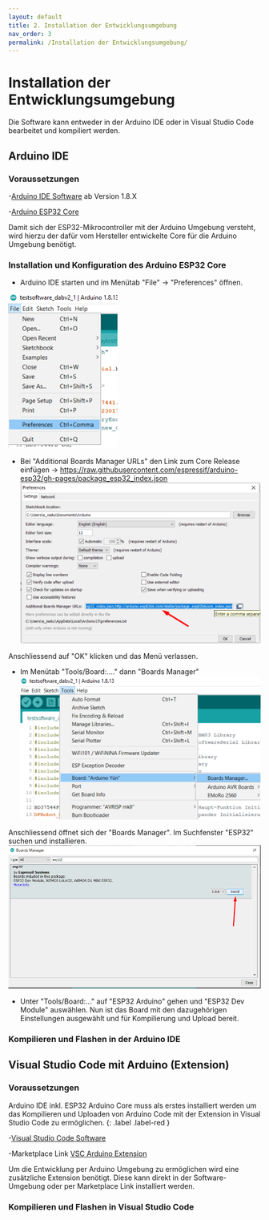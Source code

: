```yaml
---
layout: default
title: 2. Installation der Entwicklungsumgebung
nav_order: 3
permalink: /Installation der Entwicklungsumgebung/
---
```


# Installation der Entwicklungsumgebung

Die Software kann entweder in der Arduino IDE oder in Visual Studio Code bearbeitet und kompiliert werden.

## Arduino IDE

### Voraussetzungen




-[Arduino IDE Software](http://www.arduino.cc/en/main/software) ab Version 1.8.X

-[Arduino ESP32 Core](https://github.com/espressif/arduino-esp32/blob/master/docs/arduino-ide/boards_manager.md)

Damit sich der ESP32-Mikrocontroller mit der Arduino Umgebung versteht, wird hierzu der dafür vom Hersteller entwickelte Core für die Arduino Umgebung benötigt.

### Installation und Konfiguration des Arduino ESP32 Core

* Arduino IDE starten und im Menütab "File" -> "Preferences" öffnen.

![Ard_1](/assets/images/preferences.png)

* Bei "Additional Boards Manager URLs" den Link zum Core Release einfügen -> 
https://raw.githubusercontent.com/espressif/arduino-esp32/gh-pages/package_esp32_index.json ![Ard_2](/assets/images/Corelink.png)

Anschliessend auf "OK" klicken und das Menü verlassen.

* Im Menütab "Tools/Board:...." dann "Boards Manager" ![Ard_3](/assets/images/boardsmanager.png)

Anschliessend öffnet sich der "Boards Manager". Im Suchfenster "ESP32" suchen und installieren.![Ard_3_1](/assets/images/boardsinstall.png)

* Unter "Tools/Board:..." auf "ESP32 Arduino" gehen und "ESP32 Dev Module" auswählen. Nun ist das Board mit den dazugehörigen Einstellungen ausgewählt und für Kompilierung und Upload bereit.

### Kompilieren und Flashen in der Arduino IDE

## Visual Studio Code mit Arduino (Extension)

### Voraussetzungen


Arduino IDE inkl. ESP32 Arduino Core muss als erstes installiert werden um das Kompilieren und Uploaden von Arduino Code mit der Extension in Visual Studio Code zu ermöglichen.
{: .label .label-red }


-[Visual Studio Code Software](https://code.visualstudio.com/download)

-Marketplace Link [VSC Arduino Extension](https://marketplace.visualstudio.com/items?itemName=vsciot-vscode.vscode-arduino)

Um die Entwicklung per Arduino Umgebung zu ermöglichen wird eine zusätzliche Extension benötigt. Diese kann direkt in der Software-Umgebung oder per Marketplace Link installiert werden.


 

### Kompilieren und Flashen in Visual Studio Code